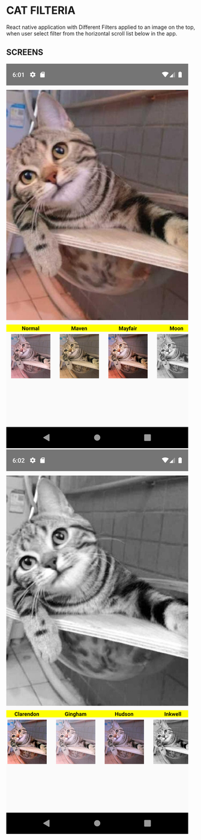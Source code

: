 # CAT FILTERIA

React native application with Different Filters applied to an image on the top, when user select filter from the horizontal scroll list below in the app.

## SCREENS

![filters](./img/filter1.png)
![filters](./img/fliter2.png)

